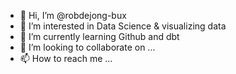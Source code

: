 - 👋 Hi, I’m @robdejong-bux
- 👀 I’m interested in Data Science & visualizing data
- 🌱 I’m currently learning Github and dbt
- 💞️ I’m looking to collaborate on ...
- 📫 How to reach me ...

<!---
robdejong-bux/robdejong-bux is a ✨ special ✨ repository because its `README.md` (this file) appears on your GitHub profile.
You can click the Preview link to take a look at your changes.
--->
